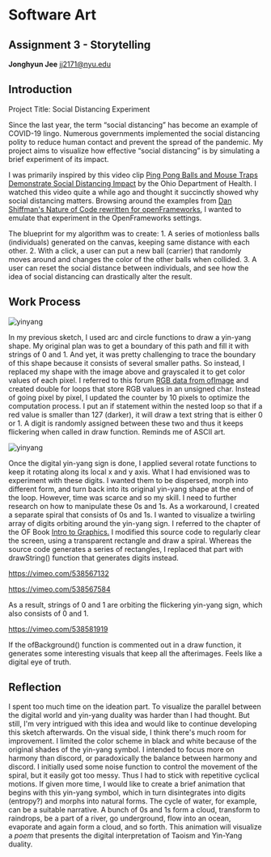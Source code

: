 # Software Art

## Assignment 3 - Storytelling

**Jonghyun Jee**
jj2171@nyu.edu

## Introduction

Project Title: Social Distancing Experiment

Since the last year, the term “social distancing” has become an example of COVID-19 lingo. Numerous governments implemented the social distancing polity to reduce human contact and prevent the spread of the pandemic. My project aims to visualize how effective “social distancing” is by simulating a brief experiment of its impact.

I was primarily inspired by this video clip [Ping Pong Balls and Mouse Traps Demonstrate Social Distancing Impact](https://youtu.be/YxVxc6ccqtQ) by the Ohio Department of Health. I watched this video quite a while ago and thought it succinctly showed why social distancing matters. Browsing around the examples from [Dan Shiffman's Nature of Code rewritten for openFrameworks](https://github.com/superartificial/Nature-Of-Code-Open-Frameworks-Port/tree/master/Nature%20Of%20Code%20OF), I wanted to emulate that experiment in the OpenFrameworks settings. 

The blueprint for my algorithm was to create: 1. A series of motionless balls (individuals) generated on the canvas, keeping same distance with each other. 2. With a click, a user can put a new ball (carrier) that randomly moves around and changes the color of the other balls when collided. 3. A user can reset the social distance between individuals, and see how the idea of social distancing can drastically alter the result.

## Work Process

![yinyang](https://user-images.githubusercontent.com/50460806/115202667-962e0580-a131-11eb-8cae-44c59a7bb0f7.png)

In my previous sketch, I used arc and circle functions to draw a yin-yang shape. My original plan was to get a boundary of this path and fill it with strings of 0 and 1. And yet, it was pretty challenging to trace the boundary of this shape because it consists of several smaller paths. So instead, I replaced my shape with the image above and grayscaled it to get color values of each pixel. I referred to this forum [RGB data from ofImage](https://forum.openframeworks.cc/t/rbg-data-from-ofimage/1645) and created double for loops that store RGB values in an unsigned char. Instead of going pixel by pixel, I updated the counter by 10 pixels to optimize the computation process. I put an if statement within the nested loop so that if a red value is smaller than 127 (darker), it will draw a text string that is either 0 or 1. A digit is randomly assigned between these two and thus it keeps flickering when called in draw function. Reminds me of ASCII art.

![yinyang](https://user-images.githubusercontent.com/50460806/115205106-2bca9480-a134-11eb-9845-4fa2b43160d4.gif)

Once the digital yin-yang sign is done, I applied several rotate functions to keep it rotating along its local x and y axis. What I had envisioned was to experiment with these digits. I wanted them to be dispersed, morph into different form, and turn back into its original yin-yang shape at the end of the loop. However, time was scarce and so my skill. I need to further research on how to manipulate these 0s and 1s. As a workaround, I created a separate spiral that consists of 0s and 1s. I wanted to visualize a twirling array of digits orbiting around the yin-yang sign. I referred to the chapter of the OF Book [Intro to Graphics.](http://openframeworks.kr/ofBook/chapters/intro_to_graphics.html) I modified this source code to regularly clear the screen, using a transparent rectangle and draw a spiral. Whereas the source code generates a series of rectangles, I replaced that part with drawString() function that generates digits instead. 

https://vimeo.com/538567132

https://vimeo.com/538567584

As a result, strings of 0 and 1 are orbiting the flickering yin-yang sign, which also consists of 0 and 1. 

https://vimeo.com/538581919

If the ofBackground() function is commented out in a draw function, it generates some interesting visuals that keep all the afterimages. Feels like a digital eye of truth. 

## Reflection

I spent too much time on the ideation part. To visualize the parallel between the digital world and yin-yang duality was harder than I had thought. But still, I'm very intrigued with this idea and would like to continue developing this sketch afterwards. On the visual side, I think there's much room for improvement. I limited the color scheme in black and white because of the original shades of the yin-yang symbol. I intended to focus more on harmony than discord, or paradoxically the balance between harmony and discord. I initially used some noise function to control the movement of the spiral, but it easily got too messy. Thus I had to stick with repetitive cyclical motions. If given more time, I would like to create a brief animation that begins with this yin-yang symbol, which in turn disintegrates into digits (entropy?) and morphs into natural forms. The cycle of water, for example, can be a suitable narrative. A bunch of 0s and 1s form a cloud, transform to raindrops, be a part of a river, go underground, flow into an ocean, evaporate and again form a cloud, and so forth. This animation will visualize a *poem* that presents the digital interpretation of Taoism and Yin-Yang duality.

